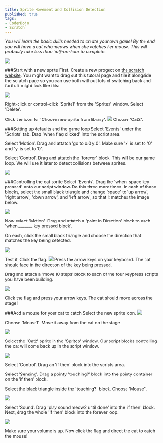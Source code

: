 ```yaml
---
title: Sprite Movement and Collision Detection
published: true
tags:
- CoderDojo
- Scratch
---
```

*You will learn the basic skills needed to create your own game! By the end you will have a cat who meows when she catches her mouse. This will probably take less than half-an-hour to complete.*

<img class="pure-img" src="/img/cat_moves11.png">

###Start with a new sprite
First. Create a new progect on [the scratch website](http://scratch.mit.edu/projects/editor/). You might want to drag out this tutoral page and tile it alongside the scratch page so you can use both without lots of switching back and forth. It might look like this:

<img class="pure-img" src="/img/cat_moves12.png">

Right-click or control-click 'Sprite1' from the 'Sprites' window. Select 'Delete'.

Click the icon for 'Choose new sprite from library'. <img class="pure-img" src="/img/cat_moves2.png"> Choose 'Cat2'.

###Setting up defaults and the game loop
Select 'Events' under the 'Scripts' tab. Drag 'when flag clicked' into the script area.

Select 'Motion'. Drag and attatch 'go to x:0 y:0'. Make sure 'x' is set to '0' and 'y' is set to '0'.

Select 'Control'. Drag and attatch the 'forever' block. This will be our game loop. We will use it later to detect collisions between sprites.

<img class="pure-img" src="/img/cat_moves1.png">

###Controlling the cat sprite
Select 'Events'. Drag the 'when' space key pressed' onto our script window. Do this three more times. In each of those blocks, select the small black triangle and change 'space' to 'up arrow', 'right arrow', 'down arrow', and 'left arrow', so that it matches the image below.

<img class="pure-img" src="/img/cat_moves3.png">

Now select 'Motion'. Drag and attatch a 'point in Direction' block to each 'when _______ key pressed block'.

On each, click the small black triangle and choose the direction that matches the key being detected.

<img class="pure-img" src="/img/cat_moves4.png">

Test it. Click the flag. <img src="/img/cat_moves5.png"> Press the arrow keys on your keyboard. The cat should face in the direction of the key being pressed.

Drag and attach a 'move 10 steps' block to each of the four keypress scripts you have been building.

<img class="pure-img" src="/img/cat_moves6.png">

Click the flag and press your arrow keys. The cat should move across the stage!

###Add a mouse for your cat to catch
Select the new sprite icon. <img src="/img/cat_moves2.png">

Choose 'Mouse1'. Move it away from the cat on the stage.

<img class="pure-img" src="/img/cat_moves7.png">

Select the 'Cat2' sprite in the 'Sprites' window. Our script blocks controlling the cat will come back up in the script window.

<img class="pure-img" src="/img/cat_moves8.png">

Select 'Control'. Drag an 'if then' block into the scripts area.

Select 'Sensing'. Drag a pointy 'touching?' block into the pointy container on the 'if then' block. 

Select the black triangle inside the 'touching?' block. Choose 'Mouse1'.

<img class="pure-img" src="/img/cat_moves9.png">

Select 'Sound'. Drag 'play sound meow2 until done' into the 'if then' block. Next, drag the whole 'if then' block into the forever loop.

<img class="pure-img" src="/img/cat_moves10.png">

Make sure your volume is up. Now click the flag and direct the cat to catch the mouse!